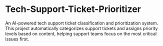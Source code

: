 # Tech-Support-Ticket-Prioritizer
An AI-powered tech support ticket classification and prioritization system. This project automatically categorizes support tickets and assigns priority levels based on content, helping support teams focus on the most critical issues first.

